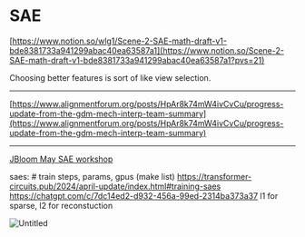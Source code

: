 # SAE

[https://www.notion.so/wlg1/Scene-2-SAE-math-draft-v1-bde8381733a941299abac40ea63587a1](https://www.notion.so/Scene-2-SAE-math-draft-v1-bde8381733a941299abac40ea63587a1?pvs=21)

Choosing better features is sort of like view selection.

---

[https://www.alignmentforum.org/posts/HpAr8k74mW4ivCvCu/progress-update-from-the-gdm-mech-interp-team-summary](https://www.alignmentforum.org/posts/HpAr8k74mW4ivCvCu/progress-update-from-the-gdm-mech-interp-team-summary)

---

[JBloom May SAE workshop](SAE%206b08b4ad57a342bf9393d2ef0fa31c6b/JBloom%20May%20SAE%20workshop%20fe2e004ec02742a88a0c5a6ec61d7415.md)

saes: # train steps, params, gpus (make list)
<https://transformer-circuits.pub/2024/april-update/index.html#training-saes>
<https://chatgpt.com/c/7dc14ed2-d932-456a-99ed-2314ba373a37>
    l1 for sparse, l2 for reconstuction

![Untitled](SAE%206b08b4ad57a342bf9393d2ef0fa31c6b/Untitled.png)